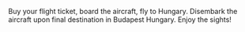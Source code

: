 Buy your flight ticket, board the aircraft, fly to Hungary.
Disembark the aircraft upon final destination in Budapest Hungary.
Enjoy the sights!
